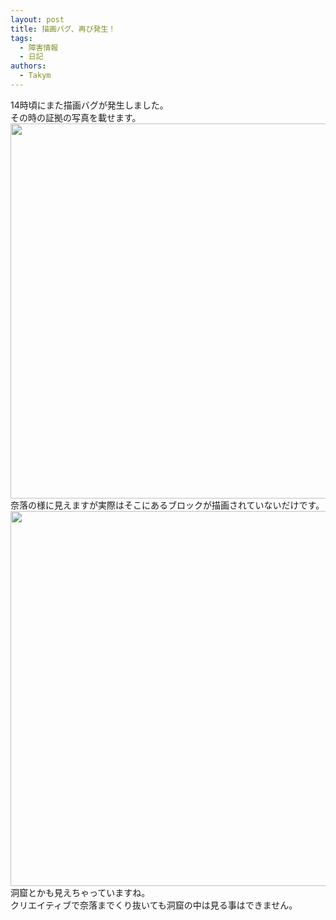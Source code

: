 ```yaml
---
layout: post
title: 描画バグ、再び発生！
tags:
  - 障害情報
  - 日記
authors:
  - Takym
---
```

14時頃にまた描画バグが発生しました。<br />
その時の証拠の写真を載せます。<br />
<img src="https://takym.github.io/nyuworld/articles/2019-09-18-bug04.png" width="600" /><br />
奈落の様に見えますが実際はそこにあるブロックが描画されていないだけです。<br />
<img src="https://takym.github.io/nyuworld/articles/2019-09-18-bug05.png" width="600" /><br />
洞窟とかも見えちゃっていますね。<br />
クリエイティブで奈落までくり抜いても洞窟の中は見る事はできません。<br />
